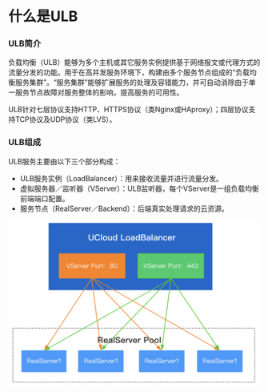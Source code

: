 # 什么是ULB

### ULB简介

负载均衡（ULB）能够为多个主机或其它服务实例提供基于网络报文或代理方式的流量分发的功能。用于在高并发服务环境下，构建由多个服务节点组成的“负载均衡服务集群”。“服务集群”能够扩展服务的处理及容错能力，并可自动消除由于单一服务节点故障对服务整体的影响，提高服务的可用性。

ULB针对七层协议支持HTTP、HTTPS协议（类Nginx或HAproxy）；四层协议支持TCP协议及UDP协议（类LVS）。

### ULB组成

ULB服务主要由以下三个部分构成：

* ULB服务实例（LoadBalancer）：用来接收流量并进行流量分发。
* 虚拟服务器／监听器（VServer）：ULB监听器，每个VServer是一组负载均衡前端端口配置。
* 服务节点（RealServer／Backend）：后端真实处理请求的云资源。

![ULB&#x67B6;&#x6784;&#x56FE;](../../.gitbook/assets/image.png)



